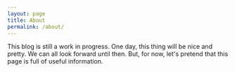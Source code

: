 ```yaml
---
layout: page
title: About
permalink: /about/
---
```


This blog is still a work in progress. One day, this thing will be nice and pretty. We can all look forward until then. But, for now, let's pretend that this page is full of useful information. 

